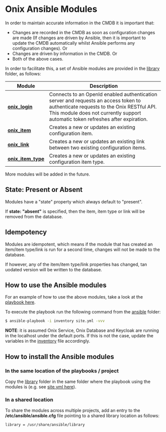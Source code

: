 # Onix Ansible Modules

In order to maintain accurate information in the CMDB it is important that:
- Changes are recorded in the CMDB as soon as configuration changes are made (If changes are driven by Ansible, then it is important to update the CMDB automatically whilst Ansible performs any configuration changes). Or
- Changes are driven by information in the CMDB. Or
- Both of the above cases.

In order to facilitate this, a set of Ansible modules are provided in the [library](../ansible/library) folder, as follows:

|Module| Description |
|---|---|
| [**onix_login**](../ansible/library/onix_login.py)| Connects to an OpenId enabled authentication server and requests an access token to authenticate requests to the Onix RESTful API. This module does not currently support automatic token refreshes after expiration. |
| [**onix_item**](../ansible/library/onix_item.py)| Creates a new or updates an existing configuration item. |
| [**onix_link**](../ansible/library/onix_link.py)| Creates a new or updates an existing link between two existing configuration items. |
| [**onix_item_type**](../ansible/library/onix_item_type.py)| Creates a new or updates an existing configuration item type. |

 More modules will be added in the future.
 
## State: Present or Absent

Modules have a "state" property which always default to "present".

If **state: "absent"** is specified, then the item, item type or link will be removed from the database.
 

## Idempotency

Modules are idempotent, which means if the module that has created an item/item type/link is run for a second time, changes will not be made to the database.

If however, any of the item/item type/link properties has changed, tan uodated version will be written to the database.

 
## How to use the Ansible modules
 
For an example of how to use the above modules, take a look at the [playbook here](../ansible/site.yml).
 
To execute the playbook run the following command from the [ansible](../ansible) folder:

```bash
$ ansible-playbook -i inventory site.yml -vvv
```

**NOTE**: it is assumed Onix Service, Onix Database and Keycloak are running in the localhost under the default ports.
If this is not the case, update the variables in the [inventory](../ansible/inventory) file accordingly.

## How to install the Ansible modules

### In the same location of the playbooks / project

Copy the [library](../ansible/library) folder in the same folder where the playbook using the modules is (e.g. see [site.yml here](../ansible/site.yml)). 

### In a shared location

To share the modules across multiple projects, add an entry to the **/etc/ansible/ansible.cfg** file pointing to a shared library location as follows:

```bash
library = /usr/share/ansible/library
```
